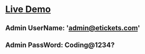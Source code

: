 # [Live Demo](https://puwei-etickets-app.azurewebsites.net/)
## Admin UserName: 'admin@etickets.com'
## Admin PassWord: Coding@1234?

